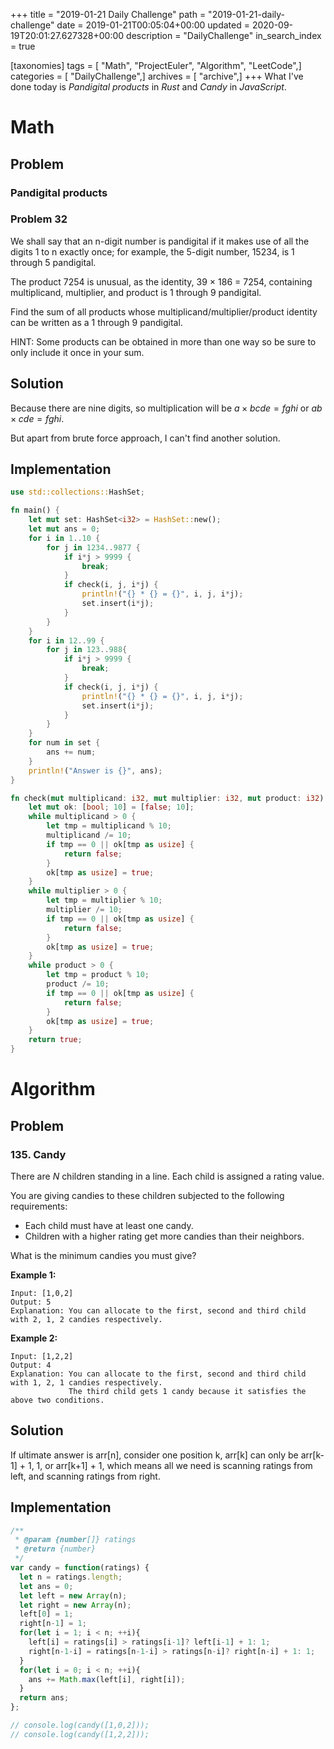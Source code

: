+++
title = "2019-01-21 Daily Challenge"
path = "2019-01-21-daily-challenge"
date = 2019-01-21T00:05:04+00:00
updated = 2020-09-19T20:01:27.627328+00:00
description = "DailyChallenge"
in_search_index = true

[taxonomies]
tags = [ "Math", "ProjectEuler", "Algorithm", "LeetCode",]
categories = [ "DailyChallenge",]
archives = [ "archive",]
+++
What I've done today is *Pandigital products* in *Rust* and *Candy* in *JavaScript*.

<!-- more -->

# Math

## Problem

### Pandigital products

### Problem 32

We shall say that an n-digit number is pandigital if it makes use of all the digits 1 to n exactly once; for example, the 5-digit number, 15234, is 1 through 5 pandigital.

The product 7254 is unusual, as the identity, 39 × 186 = 7254, containing multiplicand, multiplier, and product is 1 through 9 pandigital.

Find the sum of all products whose multiplicand/multiplier/product identity can be written as a 1 through 9 pandigital.

HINT: Some products can be obtained in more than one way so be sure to only include it once in your sum.

## Solution

Because there are nine digits, so multiplication will be $a\times bcde=fghi$ or $ab\times cde=fghi$.

But apart from brute force approach, I can't find another solution.

## Implementation

```rust
use std::collections::HashSet;

fn main() {
    let mut set: HashSet<i32> = HashSet::new();
    let mut ans = 0;
    for i in 1..10 {
        for j in 1234..9877 {
            if i*j > 9999 {
                break;
            }
            if check(i, j, i*j) {
                println!("{} * {} = {}", i, j, i*j);
                set.insert(i*j);
            }
        }
    }
    for i in 12..99 {
        for j in 123..988{
            if i*j > 9999 {
                break;
            }
            if check(i, j, i*j) {
                println!("{} * {} = {}", i, j, i*j);
                set.insert(i*j);
            }
        }
    }
    for num in set {
        ans += num;
    }
    println!("Answer is {}", ans);
}

fn check(mut multiplicand: i32, mut multiplier: i32, mut product: i32) -> bool {
    let mut ok: [bool; 10] = [false; 10];
    while multiplicand > 0 {
        let tmp = multiplicand % 10;
        multiplicand /= 10;
        if tmp == 0 || ok[tmp as usize] {
            return false;
        }
        ok[tmp as usize] = true;
    }
    while multiplier > 0 {
        let tmp = multiplier % 10;
        multiplier /= 10;
        if tmp == 0 || ok[tmp as usize] {
            return false;
        }
        ok[tmp as usize] = true;
    }
    while product > 0 {
        let tmp = product % 10;
        product /= 10;
        if tmp == 0 || ok[tmp as usize] {
            return false;
        }
        ok[tmp as usize] = true;
    }
    return true;
}

```

# Algorithm

## Problem

### 135. Candy

There are *N* children standing in a line. Each child is assigned a rating value.

You are giving candies to these children subjected to the following requirements:

- Each child must have at least one candy.
- Children with a higher rating get more candies than their neighbors.

What is the minimum candies you must give?

**Example 1:**

```
Input: [1,0,2]
Output: 5
Explanation: You can allocate to the first, second and third child with 2, 1, 2 candies respectively.
```

**Example 2:**

```
Input: [1,2,2]
Output: 4
Explanation: You can allocate to the first, second and third child with 1, 2, 1 candies respectively.
             The third child gets 1 candy because it satisfies the above two conditions.
```

## Solution

If ultimate answer is arr[n], consider one position k, arr[k] can only be arr[k-1] + 1, 1, or arr[k+1] + 1, which means all we need is scanning ratings from left, and scanning ratings from right.

## Implementation

```js
/**
 * @param {number[]} ratings
 * @return {number}
 */
var candy = function(ratings) {
  let n = ratings.length;
  let ans = 0;
  let left = new Array(n);
  let right = new Array(n);
  left[0] = 1;
  right[n-1] = 1;
  for(let i = 1; i < n; ++i){
    left[i] = ratings[i] > ratings[i-1]? left[i-1] + 1: 1;
    right[n-1-i] = ratings[n-1-i] > ratings[n-i]? right[n-i] + 1: 1;
  }
  for(let i = 0; i < n; ++i){
    ans += Math.max(left[i], right[i]);
  }
  return ans;
};

// console.log(candy([1,0,2]));
// console.log(candy([1,2,2]));
```